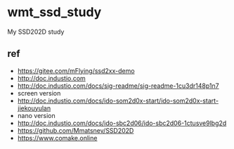 # wmt_ssd_study
My SSD202D study

## ref  
* https://gitee.com/mFlying/ssd2xx-demo  
* http://doc.industio.com  
* http://doc.industio.com/docs/sig-readme/sig-readme-1cu3dr148p1n7  
* screen version  
* http://doc.industio.com/docs/ido-som2d0x-start/ido-som2d0x-start-jiekouyulan  
* nano version  
* http://doc.industio.com/docs/ido-sbc2d06/ido-sbc2d06-1ctusve9lbg2d  
* https://github.com/Mmatsnev/SSD202D  
* https://www.comake.online  

